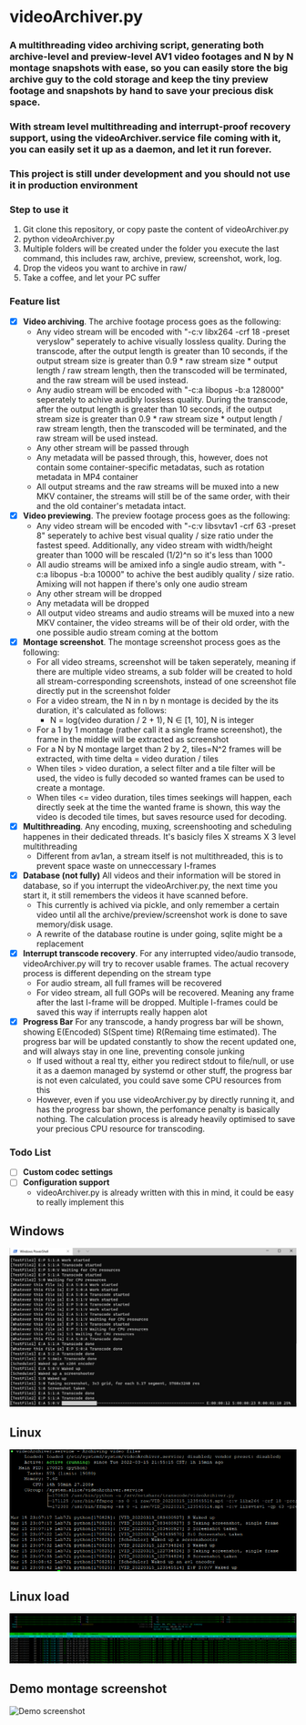 # videoArchiver.py
### A multithreading video archiving script, generating both archive-level and preview-level AV1 video footages and N by N montage snapshots with ease, so you can easily store the big archive guy to the cold storage and keep the tiny preview footage and snapshots by hand to save your precious disk space. 
### With stream level multithreading and interrupt-proof recovery support, using the videoArchiver.service file coming with it, you can easily set it up as a daemon, and let it run forever.
### **This project is still under development and you should not use it in production environment**
### Step to use it
1. Git clone this repository, or copy paste the content of videoArchiver.py
2. python videoArchiver.py
3. Multiple folders will be created under the folder you execute the last command, this includes raw, archive, preview, screenshot, work, log.
4. Drop the videos you want to archive in raw/
5. Take a coffee, and let your PC suffer

### Feature list
- [X] **Video archiving**. The archive footage process goes as the following:
    - Any video stream will be encoded with "-c:v libx264 -crf 18 -preset veryslow" seperately to achive visually lossless quality. During the transcode, after the output length is greater than 10 seconds, if the output stream size is greater than 0.9 * raw stream size * output length / raw stream length, then the transcoded will be terminated, and the raw stream will be used instead.
    - Any audio stream will be encoded with "-c:a libopus -b:a 128000" seperately to achive audibly lossless quality. During the transcode, after the output length is greater than 10 seconds, if the output stream size is greater than 0.9 * raw stream size * output length / raw stream length, then the transcoded will be terminated, and the raw stream will be used instead.
    - Any other stream will be passed through
    - Any metadata will be passed through, this, however, does not contain some container-specific metadatas, such as rotation metadata in MP4 container
    - All output streams and the raw streams will be muxed into a new MKV container, the streams will still be of the same order, with their and the old container's metadata intact.
- [X] **Video previewing**. The preview footage process goes as the following:
    - Any video stream will be encoded with "-c:v libsvtav1 -crf 63 -preset 8" seperately to achive best visual quality / size ratio under the fastest speed. Additionally, any video stream with width/height greater than 1000 will be rescaled (1/2)^n so it's less than 1000
    - All audio streams will be amixed info a single audio stream, with "-c:a libopus -b:a 10000" to achive the best audibly quality / size ratio. Amixing will not happen if there's only one audio stream
    - Any other stream will be dropped
    - Any metadata will be dropped
    - All output video streams and audio streams will be muxed into a new MKV container, the video streams will be of their old order, with the one possible audio stream coming at the bottom
- [X] **Montage screenshot**. The montage screenshot process goes as the following:
    - For all video streams, screenshot will be taken seperately, meaning if there are multiple video streams, a sub folder will be created to hold all stream-corresponding screenshots, instead of one screenshot file directly put in the screenshot folder
    - For a video stream, the N in n by n montage is decided by the its duration, it's calculated as follows:
        - N = log(video duration / 2 + 1),  N ∈ [1, 10], N is integer
    - For a 1 by 1 montage (rather call it a single frame screenshot), the frame in the middle will be extracted as screenshot
    - For a N by N montage larget than 2 by 2, tiles=N^2 frames will be extracted, with time delta = video duration / tiles
    - When tiles > video duration, a select filter and a tile filter will be used, the video is fully decoded so wanted frames can be used to create a montage.
    - When tiles <= video duration, tiles times seekings will happen, each directly seek at the time the wanted frame is shown, this way the video is decoded tile times, but saves resource used for decoding.
- [X] **Multithreading**. Any encoding, muxing, screenshooting and scheduling happenes in their dedicated threads. It's basicly files X streams X 3 level multithreading
    - Different from av1an, a stream itself is not multithreaded, this is to prevent space waste on unneccessary I-frames
- [X] **Database (not fully)** All videos and their information will be stored in database, so if you interrupt the videoArchiver.py, the next time you start it, it still remembers the videos it have scanned before. 
    - This currently is achived via pickle, and only remember a certain video until all the archive/preview/screenshot work is done to save memory/disk usage.
    - A rewrite of the database routine is under going, sqlite might be a replacement
- [X] **Interrupt transcode recovery**. For any interrupted video/audio transode, videoArchiver.py will try to recover usable frames. The actual recovery process is different depending on the stream type
    - For audio stream, all full frames will be recovered
    - For video stream, all full GOPs will be recovered. Meaning any frame after the last I-frame will be dropped. Multiple I-frames could be saved this way if interrupts really happen alot
- [X] **Progress Bar** For any transcode, a handy progress bar will be shown, showing E(Encoded) S(Spent time) R(Remaing time estimated). The progress bar will be updated constantly to show the recent updated one, and will always stay in one line, preventing console junking
    - If used without a real tty, either you redirect stdout to file/null, or use it as a daemon managed by systemd or other stuff, the progress bar is not even calculated, you could save some CPU resources from this
    - However, even if you use videoArchiver.py by directly running it, and has the progress bar shown, the perfomance penalty is basically nothing. The calculation process is already heavily optimised to save your precious CPU resource for transcoding.
### Todo List
- [ ] **Custom codec settings**
- [ ] **Configuration support** 
    - videoArchiver.py is already written with this in mind, it could be easy to really implement this


## Windows
![Demo screenshot](demo/Windows.png "Multithreading with progress bar")

## Linux
![Demo screenshot](demo/Linux_Systemd.png "Multithreading managed by systemd")

## Linux load
![Demo screenshot](demo/Linux_Htop.png "Multithreading load in htop")

## Demo montage screenshot
![Demo screenshot](demo/infernax_full.jpg "Infernax Gameplay 7x7 Montage")
